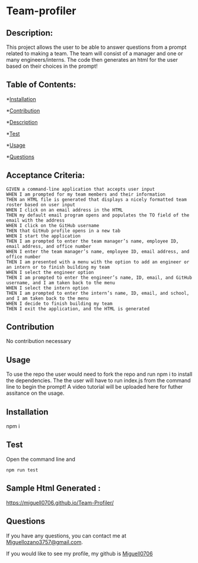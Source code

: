 # Team-profiler


## Description: 
This project allows the user to be able to answer questions from a prompt related to making a team. The team will consist of a manager and one or many engineers/interns. The code then generates an html for the user based on their choices in the prompt! 

## Table of Contents: 
*[Installation](#installation)

*[Contribution](#contribute)

*[Description](#description)

*[Test](#test)

*[Usage](#usage)

*[Questions](#questions)


## Acceptance Criteria: 

```
GIVEN a command-line application that accepts user input
WHEN I am prompted for my team members and their information
THEN an HTML file is generated that displays a nicely formatted team roster based on user input
WHEN I click on an email address in the HTML
THEN my default email program opens and populates the TO field of the email with the address
WHEN I click on the GitHub username
THEN that GitHub profile opens in a new tab
WHEN I start the application
THEN I am prompted to enter the team manager’s name, employee ID, email address, and office number
WHEN I enter the team manager’s name, employee ID, email address, and office number
THEN I am presented with a menu with the option to add an engineer or an intern or to finish building my team
WHEN I select the engineer option
THEN I am prompted to enter the engineer’s name, ID, email, and GitHub username, and I am taken back to the menu
WHEN I select the intern option
THEN I am prompted to enter the intern’s name, ID, email, and school, and I am taken back to the menu
WHEN I decide to finish building my team
THEN I exit the application, and the HTML is generated

```

## Contribution
No contribution necessary 

## Usage
To use the repo the user would need to fork the repo and run npm i to install the dependencies. The the user will have to run index.js from the command line to begin the prompt! A video tutorial will be uploaded here for futher assitance on the usage.

## Installation
npm i

## Test 
Open the command line and
```
npm run test  
```
## Sample Html Generated :
https://miguell0706.github.io/Team-Profiler/
## Questions
If you have any questions, you can contact me at Miguellozano3757@gmail.com.

If you would like to see my profile, my github is [Miguell0706](https://github.com/Miguell0706)
